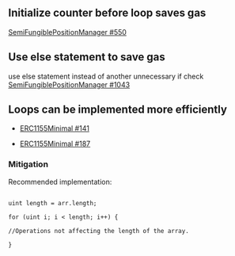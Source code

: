 ## Initialize counter before loop saves gas
[SemiFungiblePositionManager #550](https://github.com/code-423n4/2023-11-panoptic/blob/main/contracts/SemiFungiblePositionManager.sol#L550)

## Use else statement to save gas
use else statement instead of another unnecessary if check
[SemiFungiblePositionManager #1043](https://github.com/code-423n4/2023-11-panoptic/blob/main/contracts/SemiFungiblePositionManager.sol#L1043)


## Loops can be implemented more efficiently 
*  [ERC1155Minimal #141](https://github.com/code-423n4/2023-11-panoptic/blob/main/contracts/tokens/ERC1155Minimal.sol#L141)


*  [ERC1155Minimal #187](https://github.com/code-423n4/2023-11-panoptic/blob/main/contracts/tokens/ERC1155Minimal.sol#L187)

### Mitigation
 Recommended implementation:

```

uint length = arr.length;

for (uint i; i < length; i++) {

//Operations not affecting the length of the array.

}
```
